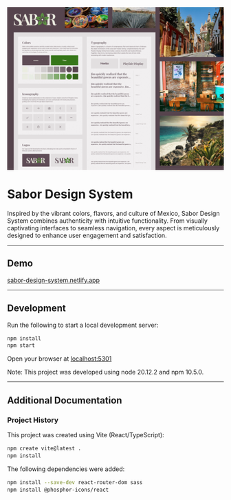 <img src='src/assets/images/screenshots/sabor-design-system.png' style='display: block; margin: 0 auto 1rem; max-width: 100%;'>

# Sabor Design System

Inspired by the vibrant colors, flavors, and culture of Mexico, Sabor Design System combines authenticity with intuitive functionality. From visually captivating interfaces to seamless navigation, every aspect is meticulously designed to enhance user engagement and satisfaction.

---


## Demo

[sabor-design-system.netlify.app](https://sabor-design-system.netlify.app)

---


## Development

Run the following to start a local development server:

```bash
npm install
npm start
```

Open your browser at [localhost:5301](http://localhost:5301)

Note: This project was developed using node 20.12.2 and npm 10.5.0.

---


## Additional Documentation

### Project History

This project was created using Vite (React/TypeScript):

```bash
npm create vite@latest .
npm install
```

The following dependencies were added:

```bash
npm install --save-dev react-router-dom sass
npm install @phosphor-icons/react
```
